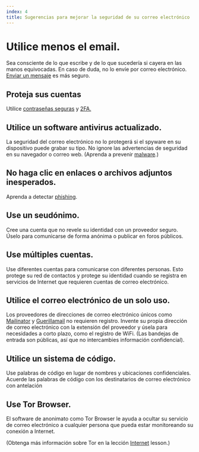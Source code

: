 ```yaml
---
index: 4
title: Sugerencias para mejorar la seguridad de su correo electrónico
---
```

# Utilice menos el email.

Sea consciente de lo que escribe y de lo que sucedería si cayera en las manos equivocadas. En caso de duda, no lo envíe por correo electrónico. [Enviar un mensaje](umbrella://communications/sending-a-message) es más seguro.

## Proteja sus cuentas

Utilice [contraseñas seguras](umbrella://information/passwords/beginner) y [2FA.](umbrella://information/passwords/advanced)

## Utilice un software antivirus actualizado.

La seguridad del correo electrónico no lo protegerá si el spyware en su dispositivo puede grabar su tipo. No ignore las advertencias de seguridad en su navegador o correo web. (Aprenda a prevenir [malware](umbrella://information/malware).)

## No haga clic en enlaces o archivos adjuntos inesperados.

Aprenda a detectar [phishing](umbrella://communications/phishing).

## Use un seudónimo.

Cree una cuenta que no revele su identidad con un proveedor seguro. Úselo para comunicarse de forma anónima o publicar en foros públicos.

## Use múltiples cuentas.

Use diferentes cuentas para comunicarse con diferentes personas. Esto protege su red de contactos y protege su identidad cuando se registra en servicios de Internet que requieren cuentas de correo electrónico.

## Utilice el correo electrónico de un solo uso.

Los proveedores de direcciones de correo electrónico únicos como [Mailinator](https://www.mailinator.com/) y [Guerillamail](https://www.guerrillamail.com/) no requieren registro. Invente su propia dirección de correo electrónico con la extensión del proveedor y úsela para necesidades a corto plazo, como el registro de WiFi. (Las bandejas de entrada son públicas, así que no intercambies información confidencial).

## Utilice un sistema de código.

Use palabras de código en lugar de nombres y ubicaciones confidenciales. Acuerde las palabras de código con los destinatarios de correo electrónico con antelación

## Use Tor Browser.

El software de anonimato como Tor Browser le ayuda a ocultar su servicio de correo electrónico a cualquier persona que pueda estar monitoreando su conexión a Internet.

(Obtenga más información sobre Tor en la lección [Internet](umbrella://communications/the-internet) lesson.)